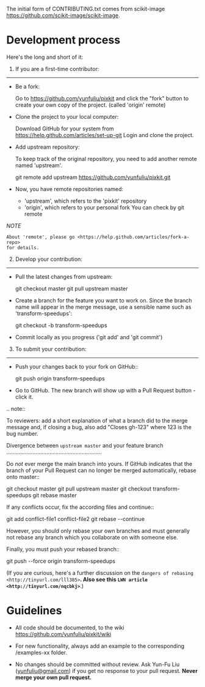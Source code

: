 The initial form of CONTRIBUTING.txt comes from scikit-image <https://github.com/scikit-image/scikit-image>.

Development process
===================

Here's the long and short of it:

1. If you are a first-time contributor:
---------------------------------------

   * Be a fork:
   
       Go to <https://github.com/yunfuliu/pixkit>
       and click the "fork" button to create your own copy of the project.
       (called 'origin' remote)

   * Clone the project to your local computer:

       Download GitHub for your system from 
       <https://help.github.com/articles/set-up-git>
       Login and clone the project.

   * Add upstream repository:

       To keep track of the original repository, you need to add 
       another remote named 'upstream'.

       git remote add upstream https://github.com/yunfuliu/pixkit.git

   * Now, you have remote repositories named:

       - 'upstream', which refers to the 'pixkit' repository
       - 'origin', which refers to your personal fork
       You can check by 
         git remote

*NOTE* 

    About 'remote', please go <https://help.github.com/articles/fork-a-repo>
    for details.

2. Develop your contribution:
-----------------------------

   * Pull the latest changes from upstream:

       git checkout master
       git pull upstream master

   * Create a branch for the feature you want to work on. Since the
     branch name will appear in the merge message, use a sensible name
     such as 'transform-speedups':

       git checkout -b transform-speedups

   * Commit locally as you progress ('git add' and 'git commit')

3. To submit your contribution:
-------------------------------

   * Push your changes back to your fork on GitHub::

      git push origin transform-speedups

   * Go to GitHub. The new branch will show up with a Pull Request button -
     click it.

.. note::

   To reviewers: add a short explanation of what a branch did to the merge
   message and, if closing a bug, also add "Closes gh-123" where 123 is the
   bug number.




Divergence between ``upstream master`` and your feature branch
..............................................................

Do *not* ever merge the main branch into yours. If GitHub indicates that the
branch of your Pull Request can no longer be merged automatically, rebase
onto master::

   git checkout master
   git pull upstream master
   git checkout transform-speedups
   git rebase master

If any conflicts occur, fix the according files and continue::

   git add conflict-file1 conflict-file2
   git rebase --continue

However, you should only rebase your own branches and must generally not
rebase any branch which you collaborate on with someone else.

Finally, you must push your rebased branch::

   git push --force origin transform-speedups

(If you are curious, here's a further discussion on the
`dangers of rebasing <http://tinyurl.com/lll385>`__.
Also see this `LWN article <http://tinyurl.com/nqcbkj>`__.)




Guidelines
==========

* All code should be documented, to the wiki
  <https://github.com/yunfuliu/pixkit/wiki>

* For new functionality, always add an example to the corresponding 
  /examples-xx folder.

* No changes should be committed without review. Ask 
  Yun-Fu Liu (yunfuliu@gmail.com) if you get no response to your pull request.
  **Never merge your own pull request.**


